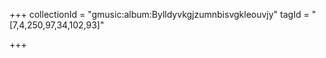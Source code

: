 +++
collectionId = "gmusic:album:Bylldyvkgjzumnbisvgkleouvjy"
tagId = "[7,4,250,97,34,102,93]"

+++
